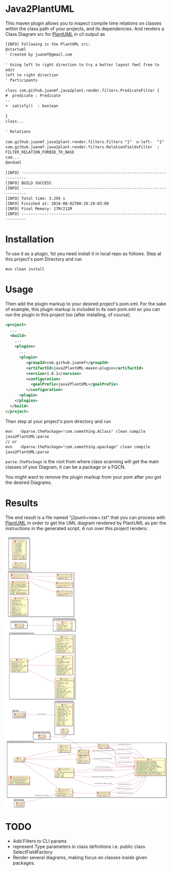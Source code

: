 # Java2PlantUML
This maven plugin allows you to inspect compile time relations on classes 
within the class path of your projects, and its dependencies. And renders a
Class Diagram src for [PlantUML](http://plantuml.com/) in cli output as 

```
[INFO] Following is the PlantUML src: 
@startuml
' Created by juanmf@gmail.com

' Using left to right direction to try a better layout feel free to edit
left to right direction
' Participants 

class com.github.juanmf.java2plant.render.filters.PredicateFilter {
#  predicate : Predicate
--
+  satisfy()  : boolean

}
class...

' Relations

com.github.juanmf.java2plant.render.filters.Filters "1"  o-left-  "1" com.github.juanmf.java2plant.render.filters.RelationFieldsFilter  : FILTER_RELATION_FORBID_TO_BASE
com...
@enduml

[INFO] ------------------------------------------------------------------------
[INFO] BUILD SUCCESS
[INFO] ------------------------------------------------------------------------
[INFO] Total time: 3.295 s
[INFO] Finished at: 2016-08-02T08:19:29-03:00
[INFO] Final Memory: 17M/212M
[INFO] ------------------------------------------------------------------------

```

Installation
============

To use it as a plugin, 1st you need install it in local repo as follows. Step 
at this project's pom Directory and run

```
mvn clean install
```

Usage
=====

Then add the plugin markup to your desired project's pom.xml.
For the sake of example, this plugin markup is included in its own pom.xml so 
you can run the plugin in this project too (after installing, of course).

```xml
<project>
  ...
  <build>
    ...
    <plugins>
      ...
      <plugin>
         <groupId>com.github.juanmf</groupId>
         <artifactId>java2PlantUML-maven-plugin</artifactId>
         <version>1.0.1</version>
         <configuration>
           <goalPrefix>java2PlantUML</goalPrefix>
         </configuration>
      <plugin>
    </plugins>
  </build>
</project>
```

Then step at your project's pom directory and run

```
mvn   -Dparse.thePackage="com.something.AClass" clean compile java2PlantUML:parse 
// or
mvn   -Dparse.thePackage="com.something.apackage" clean compile java2PlantUML:parse 

```
`parse.thePackage` is the root from where class scanning will get the main 
classes of your Diagram, it can be a package or a FQCN.

You might want to remove the plugin markup from your pom after you got the desired Diagrams.

Results
=======

The end result is a file named "j2puml+now+.txt" that you can process with [PlantUML](http://plantuml.com/plantuml) in order to get the UML diagram rendered 
by PlantUML as per the instructions in the generated script. A run over this project renders:

![java2Plant diagram should appear here..](/doc/java2Plant.png?raw=true "Java2Plant Collaboration")


TODO
====
 * Add Filters to CLI params
 * represent Type parameters in class definitions i.e. public class SelectFieldFactory<D extends SelectFieldDefinition>
 * Render several diagrams, making focus on classes inside given packages.
 
